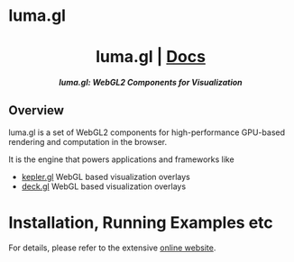 # luma.gl

<h1 align="center">luma.gl | <a href="https://uber.github.io/luma.gl">Docs</a></h1>

<h5 align="center">luma.gl: WebGL2 Components for  Visualization</h5>


## Overview

luma.gl is a set of WebGL2 components for high-performance GPU-based rendering and computation in the browser.

It is the engine that powers applications and frameworks like

* [kepler.gl](https://github.com/uber/deck.gl) WebGL based visualization overlays
* [deck.gl](https://github.com/uber/deck.gl) WebGL based visualization overlays


# Installation, Running Examples etc

For details, please refer to the extensive [online website](https://uber.github.io/luma.gl).
